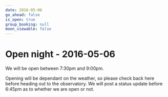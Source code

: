 ```yaml
---
date: 2016-05-06
go_ahead: false
is_open: true
group_booking: null
moon_viewable: false
---
```

Open night - 2016-05-06
===================
We will be open between 7:30pm and 9:00pm.

Opening will be dependant on the weather, so please check back here before
heading out to the observatory. We will post a status update before 6:45pm
as to whether we are open or not.
